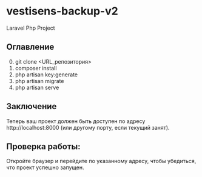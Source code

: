 # vestisens-backup-v2
 Laravel Php Project

## Оглавление

0. git clone <URL_репозитория>
1. composer install
2. php artisan key:generate
3. php artisan migrate
4. php artisan serve
## Заключение

Теперь ваш проект должен быть доступен по адресу http://localhost:8000 (или другому порту, если текущий занят).

## Проверка работы:
Откройте браузер и перейдите по указанному адресу, чтобы убедиться, что проект успешно запущен.

